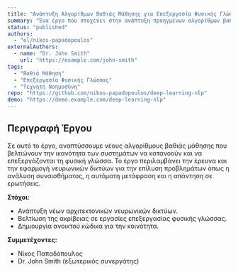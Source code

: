 ```yaml
---
title: "Ανάπτυξη Αλγορίθμων Βαθιάς Μάθησης για Επεξεργασία Φυσικής Γλώσσας"
summary: "Ένα έργο που στοχεύει στην ανάπτυξη προηγμένων αλγορίθμων βαθιάς μάθησης για εφαρμογές στην επεξεργασία φυσικής γλώσσας."
status: "published"
authors:
  - "el/nikos-papadopoulos"
externalAuthors:
  - name: "Dr. John Smith"
    url: "https://example.com/john-smith"
tags:
  - "Βαθιά Μάθηση"
  - "Επεξεργασία Φυσικής Γλώσσας"
  - "Τεχνητή Νοημοσύνη"
repo: "https://github.com/nikos-papadopoulos/deep-learning-nlp"
demo: "https://demo.example.com/deep-learning-nlp"
---
```


## Περιγραφή Έργου

Σε αυτό το έργο, αναπτύσσουμε νέους αλγορίθμους βαθιάς μάθησης που βελτιώνουν την ικανότητα των συστημάτων να κατανοούν και να επεξεργάζονται τη φυσική γλώσσα. Το έργο περιλαμβάνει την έρευνα και την εφαρμογή νευρωνικών δικτύων για την επίλυση προβλημάτων όπως η ανάλυση συναισθήματος, η αυτόματη μετάφραση και η απάντηση σε ερωτήσεις.

**Στόχοι:**

- Ανάπτυξη νέων αρχιτεκτονικών νευρωνικών δικτύων.
- Βελτίωση της ακρίβειας σε εργασίες επεξεργασίας φυσικής γλώσσας.
- Δημιουργία ανοικτού κώδικα για την κοινότητα.

**Συμμετέχοντες:**

- Νίκος Παπαδόπουλος
- Dr. John Smith (εξωτερικός συνεργάτης)
